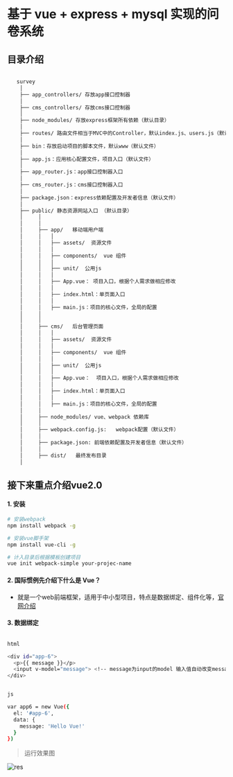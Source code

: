 # 基于 vue + express + mysql 实现的问卷系统

## 目录介绍

``` bash

   survey
    │
    ├── app_controllers/ 存放app接口控制器
    │
    ├── cms_controllers/ 存放cms接口控制器
    │
    ├── node_modules/ 存放express框架所有依赖（默认目录）
    │
    ├── routes/ 路由文件相当于MVC中的Controller，默认index.js、users.js（默认目录）
    │
    ├── bin：存放启动项目的脚本文件，默认www（默认文件）
    │
    ├── app.js：应用核心配置文件，项目入口（默认文件）
    │
    ├── app_router.js：app接口控制器入口
    │
    ├── cms_router.js：cms接口控制器入口
    │
    ├── package.json：express依赖配置及开发者信息（默认文件）
    │
    ├── public/ 静态资源网站入口 （默认目录）
    │     │
    │     │
    │     ├── app/   移动端用户端
    │     │   │
    │     │   ├── assets/  资源文件
    │     │   │
    │     │   ├── components/  vue 组件
    │     │   │
    │     │   ├── unit/  公用js
    │     │   │
    │     │   ├── App.vue： 项目入口，根据个人需求做相应修改
    │     │   │
    │     │   ├── index.html：单页面入口
    │     │   │
    │     │   ├── main.js：项目的核心文件，全局的配置
    │     │
    │     │
    │     ├── cms/   后台管理页面
    │     │   │
    │     │   ├── assets/  资源文件
    │     │   │
    │     │   ├── components/  vue 组件
    │     │   │
    │     │   ├── unit/  公用js
    │     │   │
    │     │   ├── App.vue：  项目入口，根据个人需求做相应修改
    │     │   │
    │     │   ├── index.html：单页面入口
    │     │   │
    │     │   ├── main.js：项目的核心文件，全局的配置
    │     │
    │     ├── node_modules/ vue、webpack 依赖库
    │     │
    │     ├── webpack.config.js:   webpack配置（默认文件）
    │     │
    │     ├── package.json: 前端依赖配置及开发者信息（默认文件）
    │     │
    │     ├── dist/   最终发布目录
    │

```

## 接下来重点介绍vue2.0

#### 1. 安装

``` bash
# 安装webpack
npm install webpack -g

# 安装vue脚手架
npm install vue-cli -g

# 计入目录后根据模板创建项目
vue init webpack-simple your-projec-name

```

#### 2. 国际惯例先介绍下什么是 Vue？

* 就是一个web前端框架，适用于中小型项目，特点是数据绑定、组件化等，[官网介绍](http://doc.vue-js.com/v2/guide/#Vue-js-是什么)  

#### 3. 数据绑定


``` bash

html

<div id="app-6">
  <p>{{ message }}</p>
  <input v-model="message"> <!-- message为input的model 输入值自动改变message内容 -->
</div>

``` 

``` bash

js

var app6 = new Vue({
  el: '#app-6',
  data: {
    message: 'Hello Vue!'
  }
})

```

> 运行效果图

![res](http://static.open-open.com/lib/uploadImg/20161012/20161012105523_603.png)







